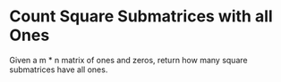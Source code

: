 # Count Square Submatrices with all Ones

Given a m * n matrix of ones and zeros, return how many square submatrices have all ones.

 
